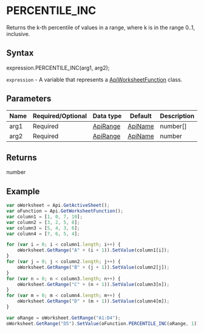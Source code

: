 # PERCENTILE_INC

Returns the k-th percentile of values in a range, where k is in the range 0..1, inclusive.

## Syntax

expression.PERCENTILE_INC(arg1, arg2);

`expression` - A variable that represents a [ApiWorksheetFunction](../ApiWorksheetFunction.md) class.

## Parameters

| **Name** | **Required/Optional** | **Data type** | **Default** | **Description** |
| ------------- | ------------- | ------------- | ------------- | ------------- |
| arg1 | Required | [ApiRange](../../ApiRange/ApiRange.md) | [ApiName](../../ApiName/ApiName.md) | number[] |  | The array or range of data that defines relative standing. |
| arg2 | Required | [ApiRange](../../ApiRange/ApiRange.md) | [ApiName](../../ApiName/ApiName.md) | number |  | The percentile value that is equal to 0 but less than or equal to 1. |

## Returns

number

## Example



```javascript
var oWorksheet = Api.GetActiveSheet();
var oFunction = Api.GetWorksheetFunction();
var column1 = [1, 0, 7, 10];
var column2 = [3, 2, 5, 8];
var column3 = [5, 4, 3, 6];
var column4 = [7, 6, 5, 4];

for (var i = 0; i < column1.length; i++) {
    oWorksheet.GetRange("A" + (i + 1)).SetValue(column1[i]);
}
for (var j = 0; j < column2.length; j++) {
    oWorksheet.GetRange("B" + (j + 1)).SetValue(column2[j]);
}
for (var n = 0; n < column3.length; n++) {
    oWorksheet.GetRange("C" + (n + 1)).SetValue(column3[n]);
}
for (var m = 0; m < column4.length; m++) {
    oWorksheet.GetRange("D" + (m + 1)).SetValue(column4[m]);
}

var oRange = oWorksheet.GetRange("A1:D4");
oWorksheet.GetRange("D5").SetValue(oFunction.PERCENTILE_INC(oRange, 1));
```
